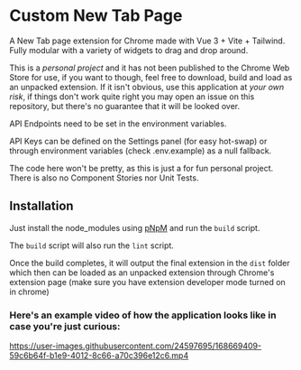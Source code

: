 # Custom New Tab Page

A New Tab page extension for Chrome made with Vue 3 + Vite + Tailwind. Fully modular with a variety of widgets to drag and drop around.

This is a *personal project* and it has not been published to the Chrome Web Store for use, if you want to though, feel free to download, build and load as an unpacked extension. If it isn't obvious, use this application at _your own risk_, if things don't work quite right you may open an issue on this repository, but there's no guarantee that it will be looked over.

API Endpoints need to be set in the environment variables.

API Keys can be defined on the Settings panel (for easy hot-swap) or through environment variables (check .env.example) as a null fallback.

The code here won't be pretty, as this is just a for fun personal project. There is also no Component Stories nor Unit Tests.

## Installation

Just install the node_modules using [pNpM](https://pnpm.io/) and run the `build` script.

The `build` script will also run the `lint` script.

Once the build completes, it will output the final extension in the `dist` folder which then can be loaded as an unpacked extension through Chrome's extension page (make sure you have extension developer mode turned on in chrome)

### Here's an example video of how the application looks like in case you're just curious:

https://user-images.githubusercontent.com/24597695/168669409-59c6b64f-b1e9-4012-8c66-a70c396e12c6.mp4
